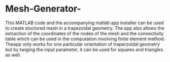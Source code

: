 # Mesh-Generator-
This MATLAB code and the accompanying matlab app installer can be used to create stuctured mesh in a trapezoidal geometry. The app also allows the 
extraction of the coordinates of the nodes of the mesh and the connectivity table which can be used in the computation involving finite element 
method. 
Theapp only works for one particular orientation of traperzoidal geometry but by twiging the input parameter, it can be used for squares and triangles as well. 
